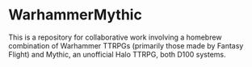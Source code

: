 # WarhammerMythic
This is a repository for collaborative work involving a homebrew combination of Warhammer TTRPGs (primarily those made by Fantasy Flight) and Mythic, an unofficial Halo TTRPG, both D100 systems.
